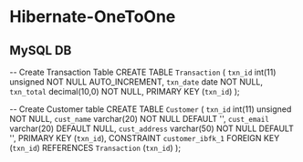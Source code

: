 # Hibernate-OneToOne

MySQL DB
----------------------------------------------------

-- Create Transaction Table
CREATE TABLE `Transaction` (
  `txn_id` int(11) unsigned NOT NULL AUTO_INCREMENT,
  `txn_date` date NOT NULL,
  `txn_total` decimal(10,0) NOT NULL,
  PRIMARY KEY (`txn_id`)
);

-- Create Customer table
CREATE TABLE `Customer` (
  `txn_id` int(11) unsigned NOT NULL,
  `cust_name` varchar(20) NOT NULL DEFAULT '',
  `cust_email` varchar(20) DEFAULT NULL,
  `cust_address` varchar(50) NOT NULL DEFAULT '',
  PRIMARY KEY (`txn_id`),
  CONSTRAINT `customer_ibfk_1` FOREIGN KEY (`txn_id`) REFERENCES `Transaction` (`txn_id`)
);
